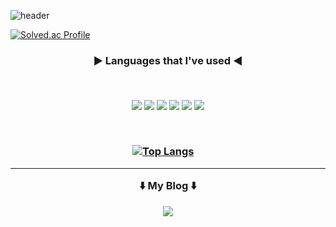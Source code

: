 ![header](https://capsule-render.vercel.app/api?type=waving&color=auto&height=250&section=header&text=Kong's%20Github&fontSize=80&)

[![Solved.ac Profile](http://mazassumnida.wtf/api/v2/generate_badge?boj=khb6997)](https://solved.ac/khb6997/)



<h3 align="center"> ▶️ Languages that I've used ◀️ </p> &nbsp

<p align="center">
  <img src="https://img.shields.io/badge/Java-007396?style=flat-square?style=flat-square&logo=EclipseIDE&logoColor=white"/> 
    <img src="https://img.shields.io/badge/Kotlin-BA55D3?style=flat-square?style=flat-square&logo=Kotlin&logoColor=white"/>
  <img src="https://img.shields.io/badge/JavaScript-FFD700?style=flat-square?style=flat-square&logo=JavaScript&logoColor=white"/> 
  <img src="https://img.shields.io/badge/MySQL-DDA0DD?style=flat-square?style=flat-square&logo=mysql&logoColor=white"/> 
  <img src="https://img.shields.io/badge/SpringBoot-32CD32?style=flat-square?style=flat-square&logo=Spring&logoColor=white"/> 
    <img src="https://img.shields.io/badge/Python-ADD826?style=flat-square?style=flat-square&logo=python&logoColor=white"/> 
</p> &nbsp &nbsp
  
  [![Top Langs](https://github-readme-stats.vercel.app/api/top-langs/?username=hyeok-kong&layout=compact)](https://github.com/anuraghazra/github-readme-stats) &nbsp;&nbsp;&nbsp;

* * *

⬇️ My Blog ⬇️

<a href="https://velog.io/@hyeok-kong"><img src="https://img.shields.io/badge/Kong.log-3CB371?style=flat-square&logo=velog&logoColor=white&link=https://velog.io/@hyeok-kong"/></a>


<!--
**hyeok-kong/hyeok-kong** is a ✨ _special_ ✨ repository because its `README.md` (this file) appears on your GitHub profile.

Here are some ideas to get you started:

- 🔭 I’m currently working on ...
- 🌱 I’m currently learning ...
- 👯 I’m looking to collaborate on ...
- 🤔 I’m looking for help with ...
- 💬 Ask me about ...
- 📫 How to reach me: ...
- 😄 Pronouns: ...
- ⚡ Fun fact: ...
-->
